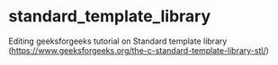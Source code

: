 # standard_template_library
Editing geeksforgeeks tutorial on Standard template library (https://www.geeksforgeeks.org/the-c-standard-template-library-stl/)